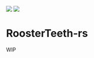 ![](https://img.shields.io/github/workflow/status/candunc/roosterteeth-rs/Rust.svg) ![](https://docs.rs/roosterteeth_rs/badge.svg)

RoosterTeeth-rs
===============

WIP

